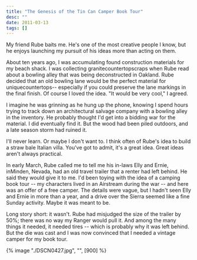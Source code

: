 ```yaml
---
title: "The Genesis of the Tin Can Camper Book Tour"
desc: ""
date: 2011-03-13
tags: []
---
```


My friend Rube baits me. He's one of the most creative people I know, but he enjoys launching my pursuit of his ideas more than acting on them.

About ten years ago, I was accumulating found construction materials for my beach shack. I was collecting granitecountertopscraps when Rube read about a bowling alley that was being deconstructed in Oakland. Rube decided that an old bowling lane would be the perfect material for uniquecountertops-- especially if you could preserve the lane markings in the final finish. Of course I loved the idea. "It would be very cool," I agreed.

I imagine he was grinning as he hung up the phone, knowing I spend hours trying to track down an architectural salvage company with a bowling alley in the inventory. He probably thought I'd get into a bidding war for the material. I did eventually find it. But the wood had been piled outdoors, and a late season storm had ruined it.

I'll never learn. Or maybe I don't want to. I think often of Rube's idea to build a straw bale Italian villa. You've got to admit, it's a great idea. Great ideas aren't always practical.

In early March, Rube called me to tell me his in-laws Elly and Ernie, inMinden, Nevada, had an old travel trailer that a renter had left behind. He said they would give it to me. I'd been toying with the idea of a camping book tour -- my characters lived in an Airstream during the war -- and here was an offer of a free camper. The details were vague, but I hadn't seen Elly and Ernie in more than a year, and a drive over the Sierra seemed like a fine Sunday activity. Maybe it was meant to be.

Long story short: it wasn't. Rube had misjudged the size of the trailer by 50%; there was no way my Ranger would pull it. And among the many things it needed, it needed tires -- which is probably why it was left behind. But the die was cast and I was now convinced that I needed a vintage camper for my book tour.

{% image "./DSCN0427.jpg", "", [900] %}
